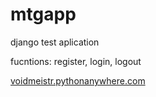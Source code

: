 # mtgapp
django test aplication 

fucntions: register, login, logout

[voidmeistr.pythonanywhere.com](http://voidmeistr.pythonanywhere.com/)

